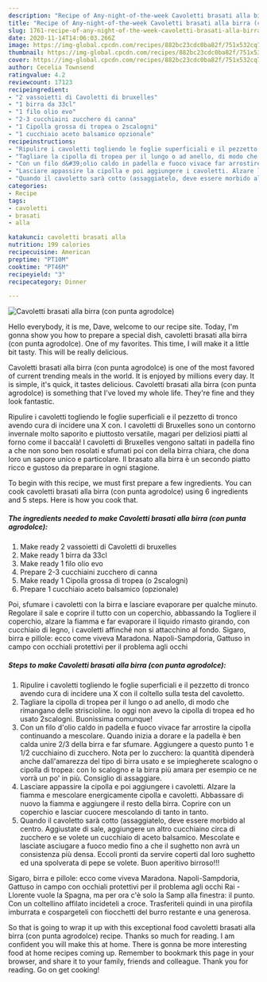 ```yaml
---
description: "Recipe of Any-night-of-the-week Cavoletti brasati alla birra (con punta agrodolce)"
title: "Recipe of Any-night-of-the-week Cavoletti brasati alla birra (con punta agrodolce)"
slug: 1761-recipe-of-any-night-of-the-week-cavoletti-brasati-alla-birra-con-punta-agrodolce
date: 2020-11-14T14:06:03.266Z
image: https://img-global.cpcdn.com/recipes/882bc23cdc0ba82f/751x532cq70/cavoletti-brasati-alla-birra-con-punta-agrodolce-recipe-main-photo.jpg
thumbnail: https://img-global.cpcdn.com/recipes/882bc23cdc0ba82f/751x532cq70/cavoletti-brasati-alla-birra-con-punta-agrodolce-recipe-main-photo.jpg
cover: https://img-global.cpcdn.com/recipes/882bc23cdc0ba82f/751x532cq70/cavoletti-brasati-alla-birra-con-punta-agrodolce-recipe-main-photo.jpg
author: Cecelia Townsend
ratingvalue: 4.2
reviewcount: 17123
recipeingredient:
- "2 vassoietti di Cavoletti di bruxelles"
- "1 birra da 33cl"
- "1 filo olio evo"
- "2-3 cucchiaini zucchero di canna"
- "1 Cipolla grossa di tropea o 2scalogni"
- "1 cucchiaio aceto balsamico opzionale"
recipeinstructions:
- "Ripulire i cavoletti togliendo le foglie superficiali e il pezzetto di tronco avendo cura di incidere una X con il coltello sulla testa del cavoletto."
- "Tagliare la cipolla di tropea per il lungo o ad anello, di modo che rimangano delle striscioline. Io oggi non avevo la cipolla di tropea ed ho usato 2scalogni. Buonissima comunque!"
- "Con un filo d&#39;olio caldo in padella e fuoco vivace far arrostire la cipolla continuando a mescolare. Quando inizia a dorare e la padella è ben calda unire 2/3 della birra e far sfumare. Aggiungere a questo punto 1 e 1/2 cucchiaino di zucchero. Nota per lo zucchero: la quantità dipenderà anche dall&#39;amarezza del tipo di birra usato e se impiegherete scalogno o cipolla di tropea: con lo scalogno e la birra più amara per esempio ce ne vorrà un po&#39; in più. Consiglio di assaggiare."
- "Lasciare appassire la cipolla e poi aggiungere i cavoletti. Alzare la fiamma e mescolare energicamente cipolla e cavoletti. Abbassare di nuovo la fiamma e aggiungere il resto della birra. Coprire con un coperchio e lasciar cuocere mescolando di tanto in tanto."
- "Quando il cavoletto sarà cotto (assaggiatelo, deve essere morbido al centro. Aggiustate di sale, aggiungere un altro cucchiaino circa di zucchero e se volete un cucchiaio di aceto balsamico. Mescolate e lasciate asciugare a fuoco medio fino a che il sughetto non avrà un consistenza più densa. Eccoli pronti da servire coperti dal loro sughetto ed una spolverata di pepe se volete. Buon aperitivo birroso!!!"
categories:
- Recipe
tags:
- cavoletti
- brasati
- alla

katakunci: cavoletti brasati alla 
nutrition: 199 calories
recipecuisine: American
preptime: "PT10M"
cooktime: "PT46M"
recipeyield: "3"
recipecategory: Dinner

---
```



![Cavoletti brasati alla birra (con punta agrodolce)](https://img-global.cpcdn.com/recipes/882bc23cdc0ba82f/751x532cq70/cavoletti-brasati-alla-birra-con-punta-agrodolce-recipe-main-photo.jpg)

Hello everybody, it is me, Dave, welcome to our recipe site. Today, I'm gonna show you how to prepare a special dish, cavoletti brasati alla birra (con punta agrodolce). One of my favorites. This time, I will make it a little bit tasty. This will be really delicious.

Cavoletti brasati alla birra (con punta agrodolce) is one of the most favored of current trending meals in the world. It is enjoyed by millions every day. It is simple, it's quick, it tastes delicious. Cavoletti brasati alla birra (con punta agrodolce) is something that I've loved my whole life. They're fine and they look fantastic.

Ripulire i cavoletti togliendo le foglie superficiali e il pezzetto di tronco avendo cura di incidere una X con. I cavoletti di Bruxelles sono un contorno invernale molto saporito e piuttosto versatile, magari per deliziosi piatti al forno come il baccalà! I cavoletti di Bruxelles vengono saltati in padella fino a che non sono ben rosolati e sfumati poi con della birra chiara, che dona loro un sapore unico e particolare. Il brasato alla birra è un secondo piatto ricco e gustoso da preparare in ogni stagione.


To begin with this recipe, we must first prepare a few ingredients. You can cook cavoletti brasati alla birra (con punta agrodolce) using 6 ingredients and 5 steps. Here is how you cook that.

<!--inarticleads1-->

##### The ingredients needed to make Cavoletti brasati alla birra (con punta agrodolce):

1. Make ready 2 vassoietti di Cavoletti di bruxelles
1. Make ready 1 birra da 33cl
1. Make ready 1 filo olio evo
1. Prepare 2-3 cucchiaini zucchero di canna
1. Make ready 1 Cipolla grossa di tropea (o 2scalogni)
1. Prepare 1 cucchiaio aceto balsamico (opzionale)


Poi, sfumare i cavoletti con la birra e lasciare evaporare per qualche minuto. Regolare il sale e coprire il tutto con un coperchio, abbassando la Togliere il coperchio, alzare la fiamma e far evaporare il liquido rimasto girando, con cucchiaio di legno, i cavoletti affinché non si attacchino al fondo. Sigaro, birra e pillole: ecco come viveva Maradona. Napoli-Sampdoria, Gattuso in campo con occhiali protettivi per il problema agli occhi 

<!--inarticleads2-->

##### Steps to make Cavoletti brasati alla birra (con punta agrodolce):

1. Ripulire i cavoletti togliendo le foglie superficiali e il pezzetto di tronco avendo cura di incidere una X con il coltello sulla testa del cavoletto.
1. Tagliare la cipolla di tropea per il lungo o ad anello, di modo che rimangano delle striscioline. Io oggi non avevo la cipolla di tropea ed ho usato 2scalogni. Buonissima comunque!
1. Con un filo d&#39;olio caldo in padella e fuoco vivace far arrostire la cipolla continuando a mescolare. Quando inizia a dorare e la padella è ben calda unire 2/3 della birra e far sfumare. Aggiungere a questo punto 1 e 1/2 cucchiaino di zucchero. Nota per lo zucchero: la quantità dipenderà anche dall&#39;amarezza del tipo di birra usato e se impiegherete scalogno o cipolla di tropea: con lo scalogno e la birra più amara per esempio ce ne vorrà un po&#39; in più. Consiglio di assaggiare.
1. Lasciare appassire la cipolla e poi aggiungere i cavoletti. Alzare la fiamma e mescolare energicamente cipolla e cavoletti. Abbassare di nuovo la fiamma e aggiungere il resto della birra. Coprire con un coperchio e lasciar cuocere mescolando di tanto in tanto.
1. Quando il cavoletto sarà cotto (assaggiatelo, deve essere morbido al centro. Aggiustate di sale, aggiungere un altro cucchiaino circa di zucchero e se volete un cucchiaio di aceto balsamico. Mescolate e lasciate asciugare a fuoco medio fino a che il sughetto non avrà un consistenza più densa. Eccoli pronti da servire coperti dal loro sughetto ed una spolverata di pepe se volete. Buon aperitivo birroso!!!


Sigaro, birra e pillole: ecco come viveva Maradona. Napoli-Sampdoria, Gattuso in campo con occhiali protettivi per il problema agli occhi Rai - Llorente vuole la Spagna, ma per ora c&#39;è solo la Samp alla finestra: il punto. Con un coltellino affilato incideteli a croce. Trasferiteli quindi in una pirofila imburrata e cospargeteli con fiocchetti del burro restante e una generosa. 

So that is going to wrap it up with this exceptional food cavoletti brasati alla birra (con punta agrodolce) recipe. Thanks so much for reading. I am confident you will make this at home. There is gonna be more interesting food at home recipes coming up. Remember to bookmark this page in your browser, and share it to your family, friends and colleague. Thank you for reading. Go on get cooking!

